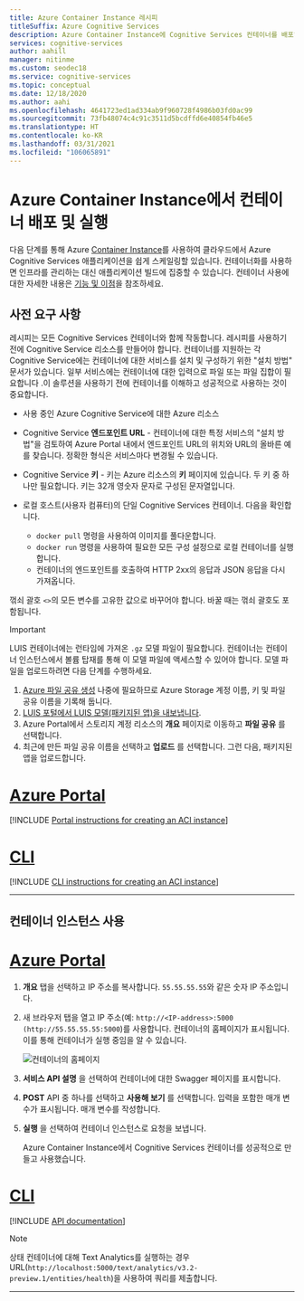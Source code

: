 ```yaml
---
title: Azure Container Instance 레시피
titleSuffix: Azure Cognitive Services
description: Azure Container Instance에 Cognitive Services 컨테이너를 배포하는 방법을 알아봅니다.
services: cognitive-services
author: aahill
manager: nitinme
ms.custom: seodec18
ms.service: cognitive-services
ms.topic: conceptual
ms.date: 12/18/2020
ms.author: aahi
ms.openlocfilehash: 4641723ed1ad334ab9f960728f4986b03fd0ac99
ms.sourcegitcommit: 73fb48074c4c91c3511d5bcdffd6e40854fb46e5
ms.translationtype: HT
ms.contentlocale: ko-KR
ms.lasthandoff: 03/31/2021
ms.locfileid: "106065891"
---
```

# <a name="deploy-and-run-container-on-azure-container-instance"></a>Azure Container Instance에서 컨테이너 배포 및 실행

다음 단계를 통해 Azure [Container Instance](../../container-instances/index.yml)를 사용하여 클라우드에서 Azure Cognitive Services 애플리케이션을 쉽게 스케일링할 있습니다. 컨테이너화를 사용하면 인프라를 관리하는 대신 애플리케이션 빌드에 집중할 수 있습니다. 컨테이너 사용에 대한 자세한 내용은 [기능 및 이점](../cognitive-services-container-support.md#features-and-benefits)을 참조하세요.

## <a name="prerequisites"></a>사전 요구 사항

레시피는 모든 Cognitive Services 컨테이너와 함께 작동합니다. 레시피를 사용하기 전에 Cognitive Service 리소스를 만들어야 합니다. 컨테이너를 지원하는 각 Cognitive Service에는 컨테이너에 대한 서비스를 설치 및 구성하기 위한 "설치 방법" 문서가 있습니다. 일부 서비스에는 컨테이너에 대한 입력으로 파일 또는 파일 집합이 필요합니다 .이 솔루션을 사용하기 전에 컨테이너를 이해하고 성공적으로 사용하는 것이 중요합니다.

* 사용 중인 Azure Cognitive Service에 대한 Azure 리소스
* Cognitive Service **엔드포인트 URL** - 컨테이너에 대한 특정 서비스의 "설치 방법"을 검토하여 Azure Portal 내에서 엔드포인트 URL의 위치와 URL의 올바른 예를 찾습니다. 정확한 형식은 서비스마다 변경될 수 있습니다.
* Cognitive Service **키** - 키는 Azure 리소스의 **키** 페이지에 있습니다. 두 키 중 하나만 필요합니다. 키는 32개 영숫자 문자로 구성된 문자열입니다.

* 로컬 호스트(사용자 컴퓨터)의 단일 Cognitive Services 컨테이너. 다음을 확인합니다.
  * `docker pull` 명령을 사용하여 이미지를 풀다운합니다.
  * `docker run` 명령을 사용하여 필요한 모든 구성 설정으로 로컬 컨테이너를 실행합니다.
  * 컨테이너의 엔드포인트를 호출하여 HTTP 2xx의 응답과 JSON 응답을 다시 가져옵니다.

꺾쇠 괄호 `<>`의 모든 변수를 고유한 값으로 바꾸어야 합니다. 바꿀 때는 꺾쇠 괄호도 포함됩니다.

> [!IMPORTANT]
> LUIS 컨테이너에는 런타임에 가져온 `.gz` 모델 파일이 필요합니다. 컨테이너는 컨테이너 인스턴스에서 볼륨 탑재를 통해 이 모델 파일에 액세스할 수 있어야 합니다. 모델 파일을 업로드하려면 다음 단계를 수행하세요.
> 1. [Azure 파일 공유 생성](../../storage/files/storage-how-to-create-file-share.md) 나중에 필요하므로 Azure Storage 계정 이름, 키 및 파일 공유 이름을 기록해 둡니다.
> 2. [LUIS 포털에서 LUIS 모델(패키지된 앱)을 내보냅니다](../LUIS/luis-container-howto.md#export-packaged-app-from-luis). 
> 3. Azure Portal에서 스토리지 계정 리소스의 **개요** 페이지로 이동하고 **파일 공유** 를 선택합니다. 
> 4. 최근에 만든 파일 공유 이름을 선택하고 **업로드** 를 선택합니다. 그런 다음, 패키지된 앱을 업로드합니다. 

# <a name="azure-portal"></a>[Azure Portal](#tab/portal)

[!INCLUDE [Portal instructions for creating an ACI instance](includes/create-container-instances-resource.md)]

# <a name="cli"></a>[CLI](#tab/cli)

[!INCLUDE [CLI instructions for creating an ACI instance](../containers/includes/create-container-instances-resource-from-azure-cli.md)]

---


## <a name="use-the-container-instance"></a>컨테이너 인스턴스 사용

# <a name="azure-portal"></a>[Azure Portal](#tab/portal)

1. **개요** 탭을 선택하고 IP 주소를 복사합니다. `55.55.55.55`와 같은 숫자 IP 주소입니다.
1. 새 브라우저 탭을 열고 IP 주소(예: `http://<IP-address>:5000 (http://55.55.55.55:5000`)를 사용합니다. 컨테이너의 홈페이지가 표시됩니다. 이를 통해 컨테이너가 실행 중임을 알 수 있습니다.

    ![컨테이너의 홈페이지](../../../includes/media/cognitive-services-containers-api-documentation/container-webpage.png)

1. **서비스 API 설명** 을 선택하여 컨테이너에 대한 Swagger 페이지를 표시합니다.

1. **POST** API 중 하나를 선택하고 **사용해 보기** 를 선택합니다. 입력을 포함한 매개 변수가 표시됩니다. 매개 변수를 작성합니다.

1. **실행** 을 선택하여 컨테이너 인스턴스로 요청을 보냅니다.

    Azure Container Instance에서 Cognitive Services 컨테이너를 성공적으로 만들고 사용했습니다.

# <a name="cli"></a>[CLI](#tab/cli)

[!INCLUDE [API documentation](../../../includes/cognitive-services-containers-api-documentation.md)]

> [!NOTE]
> 상태 컨테이너에 대해 Text Analytics를 실행하는 경우 URL(`http://localhost:5000/text/analytics/v3.2-preview.1/entities/health`)을 사용하여 쿼리를 제출합니다.

---
